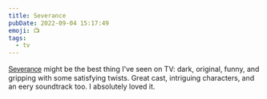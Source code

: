 ```yaml
---
title: Severance
pubDate: 2022-09-04 15:17:49
emoji: 📺
tags:
  - tv
---
```


<span style="font-family: Helvetica Neue">[Severance](https://tv.apple.com/us/show/severance/umc.cmc.1srk2goyh2q2zdxcx605w8vtx)</span> might be the best thing I've seen on TV: dark, original, funny, and gripping with some satisfying twists. Great cast, intriguing characters, and an eery soundtrack too. I absolutely loved it.
